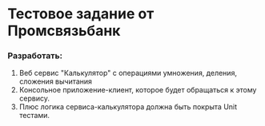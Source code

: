 # Тестовое задание от Промсвязьбанк

### Разработать:
1. Веб сервис "Калькулятор" с операциями умножения, деления, сложения вычитания 
2. Консольное приложение-клиент, которое будет обращаться к этому сервису.
3. Плюс логика сервиса-калькулятора должна быть покрыта Unit тестами.